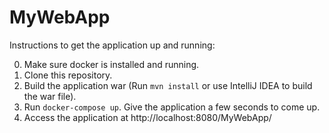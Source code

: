 # MyWebApp


Instructions to get the application up and running:

0. Make sure docker is installed and running.
1. Clone this repository.
2. Build the application war (Run `mvn install` or use IntelliJ IDEA to build the war file).
3. Run `docker-compose up`. Give the application a few seconds to come up. 
4. Access the application at http://localhost:8080/MyWebApp/
